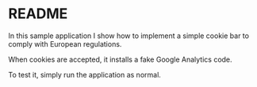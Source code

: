 # README

In this sample application I show how to implement a simple cookie bar to comply with European regulations.

When cookies are accepted, it installs a fake Google Analytics code.

To test it, simply run the application as normal.
